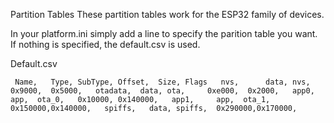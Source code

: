 Partition Tables
These partition tables work for the ESP32 family of devices. 

In your platform.ini simply add a line to specify the parition table you want. If nothing is specified, the default.csv is used.

Default.csv


` 
Name,   Type, SubType, Offset,  Size, Flags  
nvs,      data, nvs,     0x9000,  0x5000,  
otadata,  data, ota,     0xe000,  0x2000,  
app0,     app,  ota_0,   0x10000, 0x140000,  
app1,     app,  ota_1,   0x150000,0x140000,  
spiffs,   data, spiffs,  0x290000,0x170000,  
`
